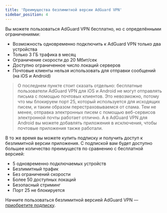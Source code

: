 ```yaml
---
title: 'Преимущества безлимитной версии AdGuard VPN'
sidebar_position: 4
---
```

 
Вы можете пользоваться AdGuard VPN бесплатно, но с определёнными ограничениями:

* Возможность одновременно подключить к AdGuard VPN только два устройства
* Только 3 ГБ трафика в месяц
* Ограничение скорости до 20 Мбит/сек
* Доступно ограниченное число локаций серверов
* Почтовые клиенты нельзя использовать для отправки сообщений (на iOS и Android)

> О последнем пункте стоит сказать отдельно: бесплатные пользователи AdGuard VPN для iOS и Android не могут отправлять письма с помощью почтовых клиентов. Это невозможно, потому что мы блокируем порт 25, который используется для исходящих писем, и таким образом перестраховываемся от спама. Тем не менее, отправка электронных писем с помощью веб-сервисов электронной почты работает отлично. А в AdGuard VPN для Android вы можете добавлять приложения в исключения, чтобы почтовые приложения также работали.

В то же время вы можете купить подписку и получить доступ к безлимитной версии приложения. С подпиской вам будет доступно большее количество преимуществ по сравнению с бесплатной версией:

* 5 одновременно подключаемых устройств
* Безлимитный трафик
* Без ограничений скорости
* Более 50 доступных локаций
* Безопасный стриминг
* Порт 25 не блокируется

Начните пользоваться безлимитной версией AdGuard VPN — [приобретите подписку](subscription.md).